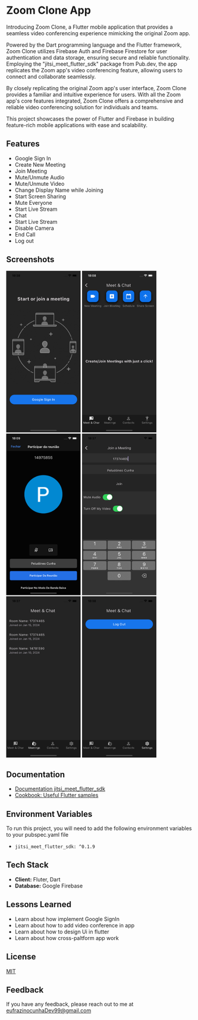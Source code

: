 # Zoom Clone App 

Introducing Zoom Clone, a Flutter mobile application that provides a seamless video conferencing experience mimicking the original Zoom app.

Powered by the Dart programming language and the Flutter framework, Zoom Clone utilizes Firebase Auth and Firebase Firestore for user authentication and data storage, ensuring secure and reliable functionality. Employing the "jitsi_meet_flutter_sdk" package from Pub.dev, the app replicates the Zoom app's video conferencing feature, allowing users to connect and collaborate seamlessly.

By closely replicating the original Zoom app's user interface, Zoom Clone provides a familiar and intuitive experience for users. With all the Zoom app's core features integrated, Zoom Clone offers a comprehensive and reliable video conferencing solution for individuals and teams.

This project showcases the power of Flutter and Firebase in building feature-rich mobile applications with ease and scalability.



## Features
* Google Sign In
* Create New Meeting
* Join Meeting
* Mute/Unmute Audio
* Mute/Unmute Video
* Change Display Name while Joining
* Start Screen Sharing
* Mute Everyone
* Start Live Stream
* Chat
* Start Live Stream
* Disable Camera
* End Call
* Log out

## Screenshots
<img src="screenshot/loginScreen.png" width="200" />
<img src="screenshot/homeScreen.png" width="200" alt="App Screenshot" />
<img src="screenshot/createMeetingScreen.png" width="200" alt="App Screenshot" />

<img src="screenshot/joinMeetingScreen.png" width="200" alt="App Screenshot" />
<img src="screenshot/meetingHistoryScreen.png" width="200" alt="App Screenshot" />
<img src="screenshot/logoutScreen.png" width="200" alt="App Screenshot" />

## Documentation

- [Documentation jitsi_meet_flutter_sdk](https://pub.dev/packages/jitsi_meet_flutter_sdk)
- [Cookbook: Useful Flutter samples](https://flutter.dev/docs/cookbook)

## Environment Variables
To run this project, you will need to add the following environment variables to your pubspec.yaml file

* `jitsi_meet_flutter_sdk: ^0.1.9`

## Tech Stack

* **Client:** Fluter, Dart
* **Database:** Google Firebase

## Lessons Learned
* Learn about how implement Google SignIn
* Learn about how to add video conference in app
* Learn about how to design Ui in flutter
* Learn about how cross-paltform app work

## License

[MIT](https://choosealicense.com/licenses/mit/)


## Feedback

If you have any feedback, please reach out to me at eufrazinocunhaDev99@gmail.com
